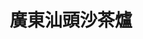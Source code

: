 ---
title: "廣東汕頭沙茶爐"
description: "廣東汕頭沙茶爐"
layout: shop
keywords:
  - 美食競賽
  - 台灣美食
  - 美食精選
datePublished: "2025-06-30"
dateModified: "2025-07-04"
city: "台南市"
district: "北區"
address: "台南市北區成功路422號"
phone: "062281522"
geo: "23.00081430667002, 120.19830112716586"
google_map: "https://maps.app.goo.gl/nWR7GicxoZzR6VbV8"
footinder: "https://footinder.com.tw/%E5%8F%B0%E5%8D%97%E5%B8%82%E5%8C%97%E5%8D%80/102738/"
official: "https://www.facebook.com/profile.php?id=100063786410319"
award:
  - name: "500盤"
    year: "2024"
    entries:
      - dishes:
          - "火鍋"

---
